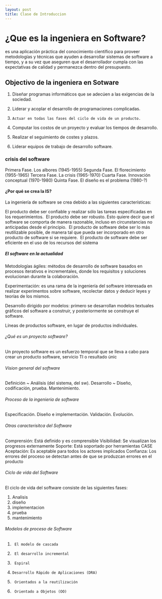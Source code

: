 ```yaml
---
layout: post
title: Clase de Introduccion 
---
```


# ¿Que es la ingeniera en Software?
es una aplicación práctica del conocimiento científico para proveer metodologías y técnicas que ayuden a desarrollar sistemas de software a tiempo, y a su vez que aseguren que el desarrollador cumpla con las expectativas de calidad y permanezca dentro del presupuesto.

## Objectivo de la ingeniera en Sotware
1)   Diseñar programas informáticos que se adecúen a las exigencias de la sociedad.

2)   Liderar y acoplar el desarrollo de programaciones complicadas.

3)     Actuar en todas las fases del ciclo de vida de un producto.

4) Computar los costos de un proyecto y evaluar los tiempos de desarrollo.

5)   Realizar el seguimiento de costes y plazos.

6)   Liderar equipos de trabajo de desarrollo software.

###   crisis del software

Primera Fase. Los albores (1945-1955)
Segunda Fase. El florecimiento (1955-1965)
Tercera Fase. La crisis (1965-1970)
Cuarta Fase. Innovación conceptual (1970-1980)
Quinta Fase. El diseño es el problema (1980-?)

####   ¿Por qué se crea la IS?
La ingeniería de software se crea debido a las siguientes características:

El producto debe ser confiable y realizar sólo las tareas especificadas en los requerimientos. 
El producto debe ser robusto. Esto quiere decir que el software se comporta de manera razonable, incluso en circunstancias no anticipadas desde el principio. 
El producto de software debe ser lo más reutilizable posible, de manera tal que pueda ser incorporado en otro producto de software si se requiere. 
El producto de software debe ser eficiente en el uso de los recursos del sistema

#####   El software en la actualidad
Metodologías ágiles: métodos de desarrollo de software basados en procesos iterativos e incrementales, donde los requisitos y soluciones evolucionan durante la colaboración.

Experimentación: es una rama de la ingeniería del software interesada en realizar experimentos sobre software, recolectar datos y deducir leyes y teorías de los mismos.

Desarrollo dirigido por modelos: primero se desarrollan modelos textuales  gráficos del software a construir, y posteriormente se construye el software.

Líneas de productos software, en lugar de productos individuales.

######    ¿Qué es un proyecto software?

Un proyecto software es un esfuerzo temporal que se lleva a cabo para crear un producto software, servicio TI o resultado únic

###### Vision general del software
Definición ~ Análisis (del sistema, del sw).
Desarrollo ~ Diseño, codificación, prueba.
Mantenimiento.  

######  Proceso de la ingenieria de software
Especificación.
Diseño e implementación.
Validación.
Evolución.

###### Otras caracterisitca del Software
Comprensión:   Está definido y es comprensible
Visibilidad:   Se visualizan los progresos externamente
Soporte:    Está soportado por herramientas CASE
Aceptación:   Es aceptable para todos los actores implicados
Confianza:   Los errores del proceso se detectan antes de que se produzcan errores en el producto

###### Ciclo de vida del Software

El ciclo de vida del software consiste de las siguientes fases: 
1)   Analisis
2)   diseño
3)   implementacion
4)   prueba
5)   mantenimiento
######   Modelos de proceso de Software
1)      El modelo de cascada 

2)      El desarrollo incremental 

3)      Espiral

4)     Desarrollo Rápido de Aplicaciones (DRA)

5)      Orientados a la reutilización

6)      Orientado a Objetos (OO)
